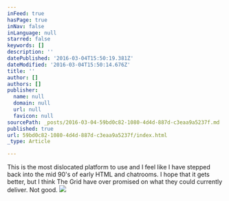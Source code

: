 ```yaml
---
inFeed: true
hasPage: true
inNav: false
inLanguage: null
starred: false
keywords: []
description: ''
datePublished: '2016-03-04T15:50:19.381Z'
dateModified: '2016-03-04T15:50:14.676Z'
title: ''
author: []
authors: []
publisher:
  name: null
  domain: null
  url: null
  favicon: null
sourcePath: _posts/2016-03-04-59bd0c82-1080-4d4d-887d-c3eaa9a5237f.md
published: true
url: 59bd0c82-1080-4d4d-887d-c3eaa9a5237f/index.html
_type: Article

---
```

This is the most dislocated platform to use and I feel like I have stepped back into the mid 90's of early HTML and chatrooms. I hope that it gets better, but I think The Grid have over promised on what they could currently deliver. Not good.
![](https://the-grid-user-content.s3-us-west-2.amazonaws.com/e235f8fc-3637-44bd-bbd2-e456772dcba7.jpg)